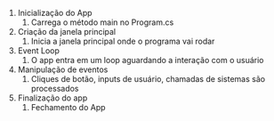 1. Inicialização do App
	1. Carrega o método main no Program.cs
2. Criação da janela principal
	1. Inicia a janela principal onde o programa vai rodar
3. Event Loop
	1. O app entra em um loop aguardando a interação com o usuário
4. Manipulação de eventos
	1. Cliques de botão, inputs de usuário, chamadas de sistemas são processados
5. Finalização do app
	1. Fechamento do App